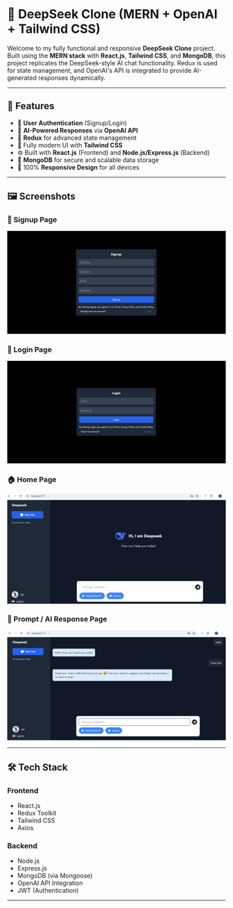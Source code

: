 # 🤖 DeepSeek Clone (MERN + OpenAI + Tailwind CSS)

Welcome to my fully functional and responsive **DeepSeek Clone** project. Built using the **MERN stack** with **React.js**, **Tailwind CSS**, and **MongoDB**, this project replicates the DeepSeek-style AI chat functionality. Redux is used for state management, and OpenAI's API is integrated to provide AI-generated responses dynamically.

---

## 🚀 Features

- 🔐 **User Authentication** (Signup/Login)
- 🧠 **AI-Powered Responses** via **OpenAI API**
- 🧾 **Redux** for advanced state management
- 🎨 Fully modern UI with **Tailwind CSS**
- ⚙️ Built with **React.js** (Frontend) and **Node.js/Express.js** (Backend)
- 💾 **MongoDB** for secure and scalable data storage
- 📱 100% **Responsive Design** for all devices

---

## 🖼️ Screenshots

### 📝 Signup Page  
![Signup](./screenshots/signup.png)

### 🔐 Login Page  
![Login](./screenshots/login.png)

### 🏠 Home Page  
![Home](./screenshots/home.png)

### 💬 Prompt / AI Response Page  
![Prompt](./screenshots/prompt.png)

---

## 🛠️ Tech Stack

### **Frontend**
- React.js
- Redux Toolkit
- Tailwind CSS
- Axios

### **Backend**
- Node.js
- Express.js
- MongoDB (via Mongoose)
- OpenAI API Integration
- JWT (Authentication)

---


